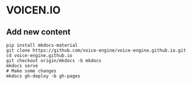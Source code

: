 # VOICEN.IO

## Add new content

```shell
pip install mkdocs-material
git clone https://github.com/voice-engine/voice-engine.github.io.git
cd voice-engine.github.io
git checkout origin/mkdocs -b mkdocs
mkdocs serve
# Make some changes
mkdocs gh-deploy -b gh-pages
```